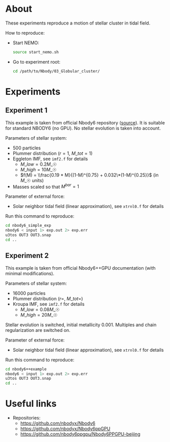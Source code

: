 # About

These experiments reproduce a motion of stellar cluster in tidal field.

How to reproduce:

- Start NEMO:

  ```bash
  source start_nemo.sh
  ```

- Go to experiment root:

  ```bash
  cd /path/to/Nbody/03_Globular_cluster/
  ```

# Experiments

## Experiment 1

This example is taken from official Nbody6 repository ([source](https://github.com/nbodyx/Nbody6/blob/master/Docs/input)). It is suitable for standard NBODY6 (no GPU). No stellar evolution is taken into account.

Parameters of stellar system:

- 500 particles
- Plummer distribution ($r=1$, $M\_{tot}=1$)
- Eggleton IMF, see `imf2.f` for details
  - $M\_{low} = 0.2 M\_{☉}$
  - $M\_{high} = 10 M\_{☉}$
  - $f(M) = \\frac{0.19 * M}{(1-M)^{0.75} + 0.032\*(1-M)^{0.25}}$ (in $M\_{☉}$ units)
- Masses scaled so that $M^{bar}=1$

Parameter of external force:

- Solar neighbor tidal field (linear approximation), see `xtrnl0.f` for details

Run this command to reproduce:

```bash
cd nbody6_simple_exp
nbody6 < input 1> exp.out 2> exp.err
u3tos OUT3 OUT3.snap
cd ..
```

## Experiment 2

This example is taken from official Nbody6++GPU documentation (with minimal modifications).

Parameters of stellar system:

- 16000 particles
- Plummer distribution ($r=$, $M\_{tot}=$)
- Kroupa IMF, see `imf2.f` for details
  - $M\_{low} = 0.08 M\_{☉}$
  - $M\_{high} = 20 M\_{☉}$

Stellar evolution is switched, initial metallicity 0.001. Multiples and chain regularization are switched on.

Parameter of external force:

- Solar neighbor tidal field (linear approximation), see `xtrnl0.f` for details

Run this command to reproduce:

```bash
cd nbody6++example
nbody6 < input 1> exp.out 2> exp.err
u3tos OUT3 OUT3.snap
cd ..
```

<!-- - Bulge (~1 kpc, $10^{10} M\_{☉}$, spherical potentail such as Hernquist or Plummer). Represents the dense central region of the galaxy.

- Disk (radial ~3 kpc, vertical ~300 pc, $5\times 10^{10} M\_{☉}$, flattented potential such as Miyamoto–Nagai potential)

- Halo (virial radius ~200 kpc, $10^{12} M\_{☉}$, logarithmic or Navarro–Frenk–White (NFW) profiles). This component dominates at large radii and is critical for explaining the flat rotation curve of the Milky Way.
 -->

# Useful links

- Repositories:
  - https://github.com/nbodyx/Nbody6
  - https://github.com/nbodyx/Nbody6ppGPU
  - https://github.com/nbody6ppgpu/Nbody6PPGPU-beijing
